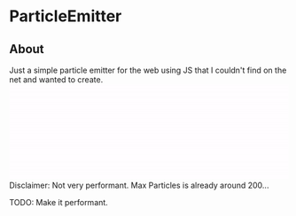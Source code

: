# ParticleEmitter
## About
Just a simple particle emitter for the web using JS that I couldn't find on the net and wanted to create.
![](exampleParticles.gif)
Disclaimer: Not very performant. Max Particles is already around 200... 

TODO: Make it performant. 
